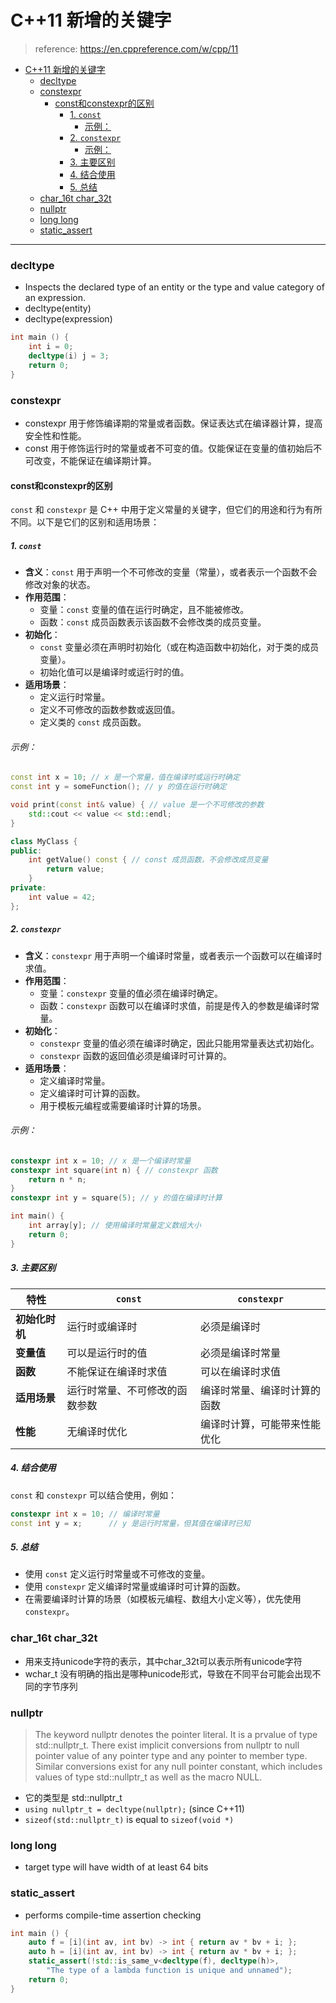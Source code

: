 # C++11 新增的关键字
> reference: https://en.cppreference.com/w/cpp/11
- [C++11 新增的关键字](#c11-新增的关键字)
    - [decltype](#decltype)
    - [constexpr](#constexpr)
      - [const和constexpr的区别](#const和constexpr的区别)
        - [1. `const`](#1-const)
          - [示例：](#示例)
        - [2. `constexpr`](#2-constexpr)
          - [示例：](#示例-1)
        - [3. 主要区别](#3-主要区别)
        - [4. 结合使用](#4-结合使用)
        - [5. 总结](#5-总结)
    - [char\_16t char\_32t](#char_16t-char_32t)
    - [nullptr](#nullptr)
    - [long long](#long-long)
    - [static\_assert](#static_assert)
---

### decltype
- Inspects the declared type of an entity or the type and value category of an expression.
- decltype(entity)
- decltype(expression)

```C++
int main () {
    int i = 0;
    decltype(i) j = 3;
    return 0;
}
```

### constexpr
- constexpr 用于修饰编译期的常量或者函数。保证表达式在编译器计算，提高安全性和性能。
- const 用于修饰运行时的常量或者不可变的值。仅能保证在变量的值初始后不可改变，不能保证在编译期计算。
#### const和constexpr的区别
`const` 和 `constexpr` 是 C++ 中用于定义常量的关键字，但它们的用途和行为有所不同。以下是它们的区别和适用场景：


##### 1. `const`
- **含义**：`const` 用于声明一个不可修改的变量（常量），或者表示一个函数不会修改对象的状态。
- **作用范围**：
  - 变量：`const` 变量的值在运行时确定，且不能被修改。
  - 函数：`const` 成员函数表示该函数不会修改类的成员变量。
- **初始化**：
  - `const` 变量必须在声明时初始化（或在构造函数中初始化，对于类的成员变量）。
  - 初始化值可以是编译时或运行时的值。
- **适用场景**：
  - 定义运行时常量。
  - 定义不可修改的函数参数或返回值。
  - 定义类的 `const` 成员函数。

###### 示例：
```cpp
const int x = 10; // x 是一个常量，值在编译时或运行时确定
const int y = someFunction(); // y 的值在运行时确定

void print(const int& value) { // value 是一个不可修改的参数
    std::cout << value << std::endl;
}

class MyClass {
public:
    int getValue() const { // const 成员函数，不会修改成员变量
        return value;
    }
private:
    int value = 42;
};
```


##### 2. `constexpr`
- **含义**：`constexpr` 用于声明一个编译时常量，或者表示一个函数可以在编译时求值。
- **作用范围**：
  - 变量：`constexpr` 变量的值必须在编译时确定。
  - 函数：`constexpr` 函数可以在编译时求值，前提是传入的参数是编译时常量。
- **初始化**：
  - `constexpr` 变量的值必须在编译时确定，因此只能用常量表达式初始化。
  - `constexpr` 函数的返回值必须是编译时可计算的。
- **适用场景**：
  - 定义编译时常量。
  - 定义编译时可计算的函数。
  - 用于模板元编程或需要编译时计算的场景。

###### 示例：
```cpp
constexpr int x = 10; // x 是一个编译时常量
constexpr int square(int n) { // constexpr 函数
    return n * n;
}
constexpr int y = square(5); // y 的值在编译时计算

int main() {
    int array[y]; // 使用编译时常量定义数组大小
    return 0;
}
```


##### 3. 主要区别

| 特性                | `const`                              | `constexpr`                        |
|---------------------|--------------------------------------|------------------------------------|
| **初始化时机**       | 运行时或编译时                       | 必须是编译时                       |
| **变量值**           | 可以是运行时的值                     | 必须是编译时常量                   |
| **函数**             | 不能保证在编译时求值                 | 可以在编译时求值                   |
| **适用场景**         | 运行时常量、不可修改的函数参数       | 编译时常量、编译时计算的函数       |
| **性能**             | 无编译时优化                         | 编译时计算，可能带来性能优化       |


##### 4. 结合使用
`const` 和 `constexpr` 可以结合使用，例如：
```cpp
constexpr int x = 10; // 编译时常量
const int y = x;      // y 是运行时常量，但其值在编译时已知
```


##### 5. 总结
- 使用 `const` 定义运行时常量或不可修改的变量。
- 使用 `constexpr` 定义编译时常量或编译时可计算的函数。
- 在需要编译时计算的场景（如模板元编程、数组大小定义等），优先使用 `constexpr`。
  
### char_16t char_32t
- 用来支持unicode字符的表示，其中char_32t可以表示所有unicode字符
- wchar_t 没有明确的指出是哪种unicode形式，导致在不同平台可能会出现不同的字节序列

### nullptr
> The keyword nullptr denotes the pointer literal. It is a prvalue of type std::nullptr_t. There exist implicit conversions from nullptr to null pointer value of any pointer type and any pointer to member type. Similar conversions exist for any null pointer constant, which includes values of type std::nullptr_t as well as the macro NULL.
- 它的类型是 std::nullptr_t
-  `using nullptr_t = decltype(nullptr);` (since C++11)
-  `sizeof(std::nullptr_t)` is equal to `sizeof(void *)`

### long long
- target type will have width of at least 64 bits

### static_assert
- performs compile-time assertion checking

```C++
int main () {
    auto f = [i](int av, int bv) -> int { return av * bv + i; };
    auto h = [i](int av, int bv) -> int { return av * bv + i; };
    static_assert(!std::is_same_v<decltype(f), decltype(h)>,
        "The type of a lambda function is unique and unnamed");
    return 0;
}
```

